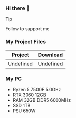 ### Hi there 👋

> [!TIP]
> Follow to support me

### My Project Files
| Project | Download |
| --- | --- |
| Undefined | Undefined |

### My PC
- Ryzen 5 7500F 5.0GHz
- RTX 3060 12GB
- RAM 32GB DDR5 6000MHz
- SSD 1TB
- PSU 650W


<!--
**yusuf-pertex/yusuf-pertex** is a ✨ _special_ ✨ repository because its `README.md` (this file) appears on your GitHub profile.

Here are some ideas to get you started:

- 🔭 I’m currently working on ...
- 🌱 I’m currently learning ...
- 👯 I’m looking to collaborate on ...
- 🤔 I’m looking for help with ...
- 💬 Ask me about ...
- 📫 How to reach me: ...
- 😄 Pronouns: ...
- ⚡ Fun fact: ...
-->
